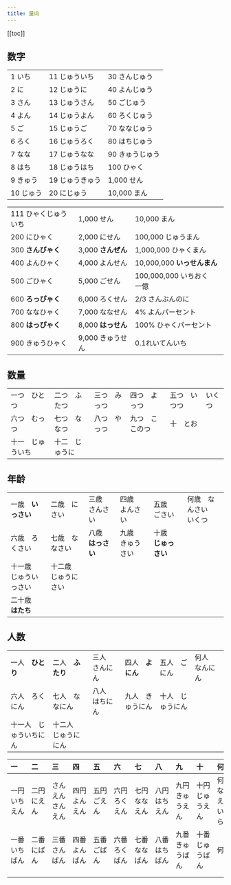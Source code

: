 ```yaml
---
title: 量词
---
```


[[toc]]

## 数字


||||
|:---|:---|:---|
|1 いち|11 じゅういち|30 さんじゅう|
|2 に|12 じゅうに|40 よんじゅう|
|3 さん|13 じゅうさん|50 ごじゅう|
|4 よん|14 じゅうよん|60 ろくじゅう|
|5 ご|15 じゅうご|70 ななじゅう|
|6 ろく|16 じゅうろく|80 はちじゅう|
|7 なな|17 じゅうなな|90 きゅうじゅう|
|8 はち|18 じゅうはち|100 ひゃく|
|9 きゅう|19 じゅうきゅう|1,000 せん|
|10 じゅう|20 にじゅう|10,000 まん|


||||
|:---|:---|:---|
|111 ひゃくじゅういち|1,000 せん |10,000 まん|
|200 にひゃく|2,000 にせん|100,000 じゅうまん|
|300 **さんびゃく**|3,000 **さんぜん**|1,000,000 ひゃくまん|
|400 よんひゃく|4,000 よんせん|10,000,000 **いっせんまん**|
|500 ごひゃく|5,000 ごせん|100,000,000 いちおく　一億|
|600 **ろっぴゃく**|6,000 ろくせん|2/3 さんぶんのに|
|700 ななひゃく|7,000 ななせん|4% よんパーセント|
|800 **はっぴゃく**|8,000 **はっせん**|100% ひゃくパーセント |
|900 きゅうひゃく|9,000 きゅうせん|0.1れいてんいち|


## 数量



|||||||
|:---|:---|:---|:---|:---|:---|
|一つ　ひとつ|二つ　ふたつ|三つ　みっつ|四つ　よっつ|五つ　いつつ|いくつ|
|六つ　むっつ|七つ　ななつ|八つ　やっつ|九つ　ここのつ|十　とお||
|十一　じゅういち|十二　じゅうに|||||

## 年龄

|||||||
|:---|:---|:---|:---|:---|:---|
|一歳　**いっさい**|二歳　にさい|三歳　さんさい|四歳　よんさい|五歳　ごさい|何歳　なんさい　いくつ|
|六歳　ろくさい|七歳　ななさい|八歳　**はっさい**|九歳　きゅうさい|十歳　**じゅっさい**||
|十一歳　じゅういっさい|十二歳　じゅうにさい|||||
|二十歳　**はたち**||||||


## 人数

|||||||
|:---|:---|:---|:---|:---|:---|
|一人　**ひとり**|二人　**ふたり**|三人　さんにん|四人　**よにん**|五人　ごにん|何人　なんにん|
|六人　ろくにん|七人　ななにん|八人　はちにん|九人　きゅうにん|十人　じゅうにん||
|十一人　じゅういちにん|十二人　じゅうににん|||||




|一|二|三|四|五|六|七|八|九|十|何|
|:---|:---|:---|:---|:---|:---|:---|:---|:---|:---|:---|
|一円　いちえん|二円　にえん|さんえん　さんえん|四円　よんえん|五円　ごえん|六円　ろくえん|七円　ななえん|八円　はちえん|九円　きゅうえん|十円　じゅうえん|何円　なんえん　いくら|
|一番　いちばん|二番　にばん|三番　さんばん|四番　よんばん|五番　ごばん|六番　ろくばん|七番　ななばん|八番　はちばん|九番　きゅうばん|十番　じゅうばん|何番|
||||||||||||
||||||||||||